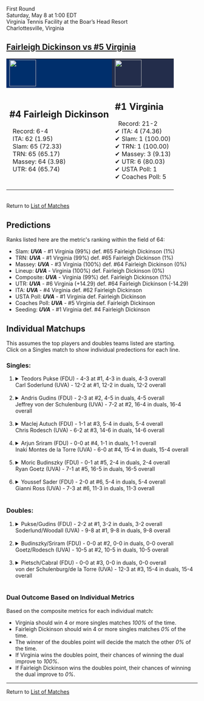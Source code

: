 First Round  
Saturday, May 8 at 1:00 EDT  
Virginia Tennis Facility at the Boar’s Head Resort  
Charlottesville, Virginia  
## [Fairleigh Dickinson vs #5 Virginia](https://www.ncaa.com/game/5833378)  

<table><tr style="background-color: #d9d9d9 !important"><td style="background-color: #002F6C !important"><img src="https://www.ncaa.com/sites/default/files/images/logos/schools/f/fairleigh-dickinson.70.png" width="70" height="70" /></td><td style="background-color: #232D4B !important"><img src="https://www.ncaa.com/sites/default/files/images/logos/schools/v/virginia.70.png" width="70" height="70" /></td></tr><tr>
<td>  

<h2>#4 Fairleigh Dickinson</h2>  
&nbsp; Record: 6-4<br>  
&nbsp; ITA: 62 (1.95)<br>  
&nbsp; Slam: 65 (72.33)<br>  
&nbsp; TRN: 65 (65.17)<br>  
&nbsp; Massey: 64 (3.98)<br>  
&nbsp; UTR: 64 (65.74)<br>  
<br>  

</td>
<td>  

<h2>#1 Virginia</h2>  
&nbsp; Record: 21-2<br>  
&#10004; ITA: 4 (74.36)<br>  
&#10004; Slam: 1 (100.00)<br>  
&#10004; TRN: 1 (100.00)<br>  
&#10004; Massey: 3 (9.13)<br>  
&#10004; UTR: 6 (80.03)<br>  
&#10004; USTA Poll: 1<br>  
&#10004; Coaches Poll: 5<br>  
<br>  

</td>
</tr></table>  


<br>Return to [List of Matches](../index.md)  

## Predictions  

Ranks listed here are the metric's ranking within the field of 64:  
- Slam: ***UVA*** - #1 Virginia (99%) def. #65 Fairleigh Dickinson (1%)  
- TRN: ***UVA*** - #1 Virginia (99%) def. #65 Fairleigh Dickinson (1%)  
- Massey: ***UVA*** - #3 Virginia (100%) def. #64 Fairleigh Dickinson (0%)  
- Lineup: ***UVA*** - Virginia (100%) def. Fairleigh Dickinson (0%)  
- Composite: ***UVA*** - Virginia (99%) def. Fairleigh Dickinson (1%)  
- UTR: ***UVA*** - #6 Virginia (+14.29) def. #64 Fairleigh Dickinson (-14.29)  
- ITA: ***UVA*** - #4 Virginia def. #62 Fairleigh Dickinson  
- USTA Poll: ***UVA*** - #1 Virginia def. Fairleigh Dickinson  
- Coaches Poll: ***UVA*** - #5 Virginia def. Fairleigh Dickinson  
- Seeding: ***UVA*** - #1 Virginia def. #4 Fairleigh Dickinson  

## Individual Matchups  
This assumes the top players and doubles teams listed are starting.  
Click on a Singles match to show individual predections for each line.  

### Singles:  

<ol>
<li><details>
<summary markdown="span">Teodors Pukse (FDU) - 4-3 at #1, 4-3 in duals, 4-3 overall<br>Carl Soderlund (UVA) - 12-2 at #1, 12-2 in duals, 12-2 overall</summary>
<h4>Predictions</h4><ul>
<li>Slam: <b><i>FDU</i></b> - Pukse (100%) def. Soderlund (0%)</li>  
<li>TRN: <b><i>FDU</i></b> - Pukse (100%) def. Soderlund (0%)</li>  
<li>UTR: <b><i>FDU</i></b> - Pukse (100%) def. Soderlund (0%)</li>  
<li>Composite: <b><i>FDU</i></b> - Pukse (75%) def. Soderlund (25%)</li>  
<li>ITA: <b><i>UVA</i></b> - Soderlund (48.38) def. Pukse (1.52)</li>  
</ul>
</details>&nbsp;</li>
<li><details>
<summary markdown="span">Andris Gudins (FDU) - 2-3 at #2, 4-5 in duals, 4-5 overall<br>Jeffrey von der Schulenburg (UVA) - 7-2 at #2, 16-4 in duals, 16-4 overall</summary>
<h4>Predictions</h4><ul>
<li>Slam: <b><i>UVA</i></b> - Schulenburg (99%) def. Gudins (1%)</li>  
<li>TRN: <b><i>UVA</i></b> - Schulenburg (99%) def. Gudins (1%)</li>  
<li>Massey: <b><i>UVA</i></b> - Schulenburg (99%) def. Gudins (1%)</li>  
<li>UTR: <b><i>UVA</i></b> - Schulenburg (99%) def. Gudins (1%)</li>  
<li>Composite: <b><i>UVA</i></b> - Schulenburg (99%) def. Gudins (1%)</li>  
<li>ITA: <b><i>UVA</i></b> - Schulenburg (18.39) def. Gudins (1.26)</li>  
</ul>
</details>&nbsp;</li>
<li><details>
<summary markdown="span">MacIej Autuch (FDU) - 1-1 at #3, 5-4 in duals, 5-4 overall<br>Chris Rodesch (UVA) - 6-2 at #3, 14-6 in duals, 14-6 overall</summary>
<h4>Predictions</h4><ul>
<li>Slam: <b><i>UVA</i></b> - Rodesch (99%) def. Autuch (1%)</li>  
<li>TRN: <b><i>UVA</i></b> - Rodesch (99%) def. Autuch (1%)</li>  
<li>Massey: <b><i>UVA</i></b> - Rodesch (99%) def. Autuch (1%)</li>  
<li>UTR: <b><i>UVA</i></b> - Rodesch (99%) def. Autuch (1%)</li>  
<li>Composite: <b><i>UVA</i></b> - Rodesch (99%) def. Autuch (1%)</li>  
<li>ITA: <b><i>UVA</i></b> - Rodesch (3.82) def. Autuch (1.74)</li>  
</ul>
</details>&nbsp;</li>
<li><details>
<summary markdown="span">Arjun Sriram (FDU) - 0-0 at #4, 1-1 in duals, 1-1 overall<br>Inaki Montes de la Torre (UVA) - 6-0 at #4, 15-4 in duals, 15-4 overall</summary>
<h4>Predictions</h4><ul>
<li>Slam: <b><i>UVA</i></b> - Torre (100%) def. Sriram (0%)</li>  
<li>TRN: <b><i>UVA</i></b> - Torre (100%) def. Sriram (0%)</li>  
<li>Massey: <b><i>UVA</i></b> - Torre (90%) def. Sriram (10%)</li>  
<li>UTR: <b><i>UVA</i></b> - Torre (99%) def. Sriram (1%)</li>  
<li>Composite: <b><i>UVA</i></b> - Torre (97%) def. Sriram (3%)</li>  
<li>ITA: <b><i>UVA</i></b> - Torre (12.34) def. Sriram (0.00)</li>  
</ul>
</details>&nbsp;</li>
<li><details>
<summary markdown="span">Moric Budinszky (FDU) - 0-1 at #5, 2-4 in duals, 2-4 overall<br>Ryan Goetz (UVA) - 7-1 at #5, 16-5 in duals, 16-5 overall</summary>
<h4>Predictions</h4><ul>
<li>Slam: <b><i>UVA</i></b> - Goetz (99%) def. Budinszky (1%)</li>  
<li>TRN: <b><i>UVA</i></b> - Goetz (99%) def. Budinszky (1%)</li>  
<li>Massey: <b><i>UVA</i></b> - Goetz (100%) def. Budinszky (0%)</li>  
<li>UTR: <b><i>UVA</i></b> - Goetz (99%) def. Budinszky (1%)</li>  
<li>Composite: <b><i>UVA</i></b> - Goetz (99%) def. Budinszky (1%)</li>  
<li>ITA: <b><i>UVA</i></b> - Goetz (6.09) def. Budinszky (0.00)</li>  
</ul>
</details>&nbsp;</li>
<li><details>
<summary markdown="span">Youssef Sader (FDU) - 2-0 at #6, 5-4 in duals, 5-4 overall<br>Gianni Ross (UVA) - 7-3 at #6, 11-3 in duals, 11-3 overall</summary>
<h4>Predictions</h4><ul>
<li>Slam: <b><i>UVA</i></b> - Ross (99%) def. Sader (1%)</li>  
<li>TRN: <b><i>UVA</i></b> - Ross (99%) def. Sader (1%)</li>  
<li>Massey: <b><i>UVA</i></b> - Ross (99%) def. Sader (1%)</li>  
<li>UTR: <b><i>UVA</i></b> - Ross (99%) def. Sader (1%)</li>  
<li>Composite: <b><i>UVA</i></b> - Ross (99%) def. Sader (1%)</li>  
<li>ITA: <b><i>UVA</i></b> - Ross (2.67) def. Sader (1.68)</li>  
</ul>
</details>&nbsp;</li>
</ol>

### Doubles:  

<ol>
<li><details>
<summary markdown="span">Pukse/Gudins (FDU) - 2-2 at #1, 3-2 in duals, 3-2 overall<br>Soderlund/Woodall (UVA) - 9-8 at #1, 9-8 in duals, 9-8 overall</summary>
<br>Sorry, we don't have any metrics for this match
</details>&nbsp;</li>
<li><details>
<summary markdown="span">Budinszky/Sriram (FDU) - 0-0 at #2, 0-0 in duals, 0-0 overall<br>Goetz/Rodesch (UVA) - 10-5 at #2, 10-5 in duals, 10-5 overall</summary>
<br>Sorry, we don't have any metrics for this match
</details>&nbsp;</li>
<li><details>
<summary markdown="span">Pietsch/Cabral (FDU) - 0-0 at #3, 0-0 in duals, 0-0 overall<br>von der Schulenburg/de la Torre (UVA) - 12-3 at #3, 15-4 in duals, 15-4 overall</summary>
<br>Sorry, we don't have any metrics for this match
</details>&nbsp;</li>
</ol>

### Dual Outcome Based on Individual Metrics  
  
Based on the composite metrics for each individual match:  
- Virginia should win 4 or more singles matches _100%_ of the time.  
- Fairleigh Dickinson should win 4 or more singles matches _0%_ of the time.  
- The winner of the doubles point will decide the match the other _0%_ of the time.  
- If Virginia wins the doubles point, their chances of winning the dual improve to _100%_.  
- If Fairleigh Dickinson wins the doubles point, their chances of winning the dual improve to _0%_.  
  
------

Return to [List of Matches](../index.md)  
